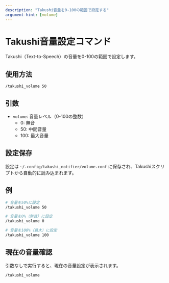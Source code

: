 ```yaml
---
description: "Takushi音量を0-100の範囲で設定する"
argument-hint: [volume]
---
```


# Takushi音量設定コマンド

Takushi（Text-to-Speech）の音量を0-100の範囲で設定します。

## 使用方法

```
/takushi_volume 50
```

## 引数

- `volume`: 音量レベル（0-100の整数）
  - 0: 無音
  - 50: 中間音量
  - 100: 最大音量

## 設定保存

設定は `~/.config/takushi_notifier/volume.conf` に保存され、Takushiスクリプトから自動的に読み込まれます。

## 例

```bash
# 音量を50%に設定
/takushi_volume 50

# 音量を0%（無音）に設定
/takushi_volume 0

# 音量を100%（最大）に設定
/takushi_volume 100
```

## 現在の音量確認

引数なしで実行すると、現在の音量設定が表示されます。

```bash
/takushi_volume
```
